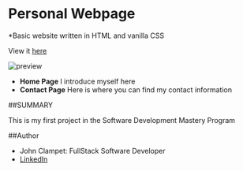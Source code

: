 # Personal Webpage

*Basic website written in HTML and vanilla CSS

View it [here](https://jsclampet.github.io/sdmm-first-assignment/)

![preview](./src/Screenshot%202023-10-04%20at%206.42.33 PM.png)

- **Home Page** I introduce myself here
- **Contact Page** Here is where you can find my contact information

##SUMMARY

This is my first project in the Software Development Mastery Program

##Author
- John Clampet: FullStack Software Developer 
- [LinkedIn](https://www.linkedin.com/in/john-clampet-264007122/)